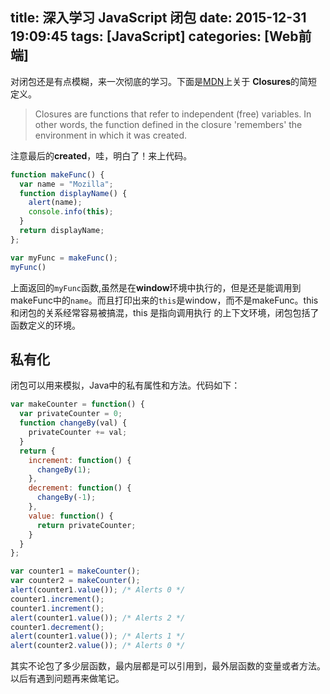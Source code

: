 title: 深入学习 JavaScript 闭包
date: 2015-12-31 19:09:45
tags: [JavaScript]
categories: [Web前端]
---
对闭包还是有点模糊，来一次彻底的学习。下面是[MDN][MDN]上关于 **Closures**的简短定义。
>Closures are functions that refer to independent (free) variables. In other words, the function defined in the closure 'remembers' the environment in which it was created.

注意最后的**created**，哇，明白了！来上代码。
<!--more-->
```javascript
function makeFunc() {
  var name = "Mozilla";
  function displayName() {
    alert(name);
    console.info(this);
  }
  return displayName;
};

var myFunc = makeFunc();
myFunc()
```
上面返回的`myFunc`函数,虽然是在**window**环境中执行的，但是还是能调用到makeFunc中的`name`。而且打印出来的`this`是window，而不是makeFunc。this和闭包的关系经常容易被搞混，this 是指向调用执行 的上下文环境，闭包包括了函数定义的环境。
## 私有化
闭包可以用来模拟，Java中的私有属性和方法。代码如下：
```javascript
var makeCounter = function() {
  var privateCounter = 0;
  function changeBy(val) {
    privateCounter += val;
  }
  return {
    increment: function() {
      changeBy(1);
    },
    decrement: function() {
      changeBy(-1);
    },
    value: function() {
      return privateCounter;
    }
  }  
};

var counter1 = makeCounter();
var counter2 = makeCounter();
alert(counter1.value()); /* Alerts 0 */
counter1.increment();
counter1.increment();
alert(counter1.value()); /* Alerts 2 */
counter1.decrement();
alert(counter1.value()); /* Alerts 1 */
alert(counter2.value()); /* Alerts 0 */
```
其实不论包了多少层函数，最内层都是可以引用到，最外层函数的变量或者方法。以后有遇到问题再来做笔记。


[MDN]:https://developer.mozilla.org/en-US/docs/Web/JavaScript/Closures "Mozilla developer network"